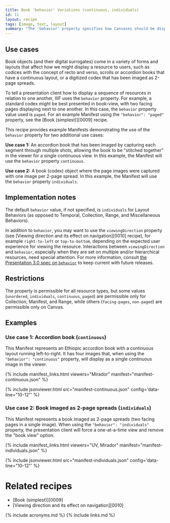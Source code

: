 ```yaml
---
title: Book 'behavior' Variations (continuous, individuals)
id: 11
layout: recipe
tags: [image, text, layout]
summary: "The 'behavior' property specifies how Canvases should be displayed in the viewer in relation to one another, such as paged for book-view, continuous for a scroll or accordion book, or as individuals for a book imaged as full page spreads."
---
```


## Use cases

Book objects (and their digital surrogates) come in a variety of forms and layouts that affect how we might display a resource to users, such as codices with the concept of recto and verso, scrolls or accordion books that have a continuous layout, or a digitized codex that has been imaged as 2-page spreads.

To tell a presentation client how to display a sequence of resources in relation to one another, IIIF uses the `behavior` property. For example, a standard codex might be best presented in book-view, with two facing pages displaying next to one another. In this case, the `behavior` property value used is `paged`. For an example Manifest using the `"behavior": "paged"` property, see the [Book (simplest)][0009] recipe.

This recipe provides example Manifests demonstrating the use of the `behavior` property for two additional use cases:

**Use case 1:** An accordion book that has been imaged by capturing each segment through multiple shots, allowing the book to be "stitched together" in the viewer for a single continuous view. In this example, the Manifest will use the `behavior` property `continuous`.

**Use case 2:** A book (codex) object where the page images were captured with one image per 2-page spread. In this example, the Manifest will use the `behavior` property `individuals`.

## Implementation notes

The default `behavior` value, if not specified, is `individuals` for Layout Behaviors (as opposed to Temporal, Collection, Range, and Miscellaneous Behaviors).

In addition to `behavior`, you may want to use the `viewingDirection` property (see [Viewing direction and its effect on navigation][0010] recipe), for example `right-to-left` or `top-to-bottom`, depending on the expected user experience for viewing the resource. Interactions between `viewingDirection` and `behavior`, especially when they are set on multiple and/or hierarchical resources, need special attention. For more information, consult [the Presentation 3.0 spec on `behavior`](https://iiif.io/api/presentation/3.0/#behavior) to keep current with future releases.

## Restrictions

The property is permissible for all resource types, but some values (`unordered`, `individuals`, `continuous`, `paged`) are permissible only for Collection, Manifest, and Range, while others (`facing-pages`, `non-paged`) are permissible only on Canvas.

## Examples

### Use case 1: Accordion book (`continuous`)

This Manifest represents an Ethiopic accordion book with a continuous layout running left-to-right. It has four images that, when using the `"behavior": "continuous"` property, will display as a single continuous image in the viewer.

{% include manifest_links.html viewers="Mirador" manifest="manifest-continuous.json" %}

{% include jsonviewer.html src="manifest-continuous.json" config='data-line="10-12"' %}

### Use case 2: Book imaged as 2-page spreads (`individuals`)

This Manifest represents a book imaged as 2-page spreads (two facing pages in a single image). When using the `"behavior": "individuals"` property, the presentation client will force a one-at-a-time view and remove the "book view" option.

{% include manifest_links.html viewers="UV, Mirador" manifest="manifest-individuals.json" %}

{% include jsonviewer.html src="manifest-individuals.json" config='data-line="10-12"' %}

# Related recipes

* [Book (simplest)][0009]
* [Viewing direction and its effect on navigation][0010]

{% include acronyms.md %}
{% include links.md %}
